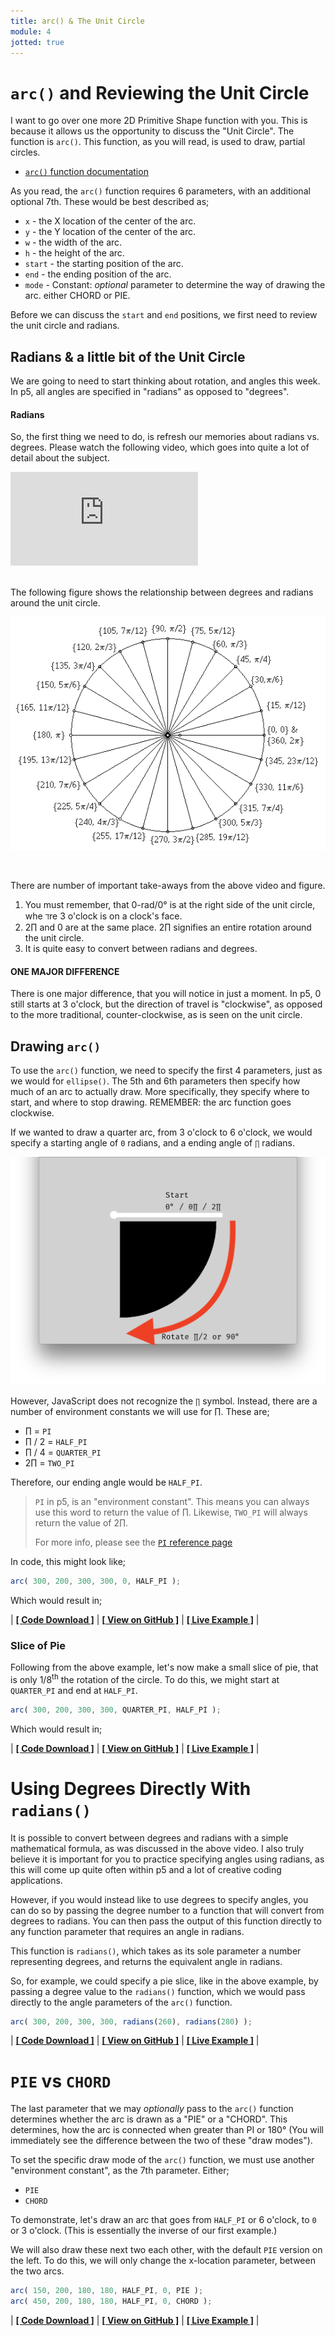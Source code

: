 ```yaml
---
title: arc() & The Unit Circle
module: 4
jotted: true
---
```


# `arc()` and Reviewing the Unit Circle

I want to go over one more 2D Primitive Shape function with you. This is because it allows us the opportunity to discuss the "Unit Circle". The function is `arc()`. This function, as you will read, is used to draw, partial circles.

- [`arc()` function documentation](https://p5js.org/reference/#/p5/arc)

As you read, the `arc()` function requires 6 parameters, with an additional optional 7th. These would be best described as;

- `x` - the X location of the center of the arc.
- `y` - the Y location of the center of the arc.
- `w` - the width of the arc.
- `h` - the height of the arc.
- `start` - the starting position of the arc.
- `end` - the ending position of the arc.
- `mode` - Constant: _optional_ parameter to determine the way of drawing the arc. either CHORD or PIE.

Before we can discuss the `start` and `end` positions, we first need to review the unit circle and radians.

## Radians & a little bit of the Unit Circle

We are going to need to start thinking about rotation, and angles this week. In p5, all angles are specified in "radians" as opposed to "degrees".

#### Radians

So, the first thing we need to do, is refresh our memories about radians vs. degrees. Please watch the following video, which goes into quite a lot of detail about the subject.

<div class="embed-responsive embed-responsive-16by9"><iframe class="embed-responsive-item" src="https://www.youtube.com/embed/wcfkDuFpbiM" frameborder="0" allowfullscreen></iframe></div>

<br />

The following figure shows the relationship between degrees and radians around the unit circle.

![Degrees and radians on the unit circle.](../imgs/degrad.gif "Degrees and radians on the unit circle.")

<br />


There are number of important take-aways from the above video and figure.

1. You must remember, that 0-rad/0° is at the right side of the unit circle, whe  ℸre 3 o'clock is on a clock's face.
2. 2∏  and 0 are at the same place. 2∏ signifies an entire rotation around the unit circle.
3. It is quite easy to convert between radians and degrees.

#### ONE MAJOR DIFFERENCE

There is one major difference, that you will notice in just a moment. In p5, 0 still starts at 3 o'clock, but the direction of travel is "clockwise", as opposed to the more traditional, counter-clockwise, as is seen on the unit circle.

## Drawing `arc()`

To use the `arc()` function, we need to specify the first 4 parameters, just as we would for `ellipse()`. The 5th and 6th parameters then specify how much of an arc to actually draw. More specifically, they specify where to start, and where to stop drawing. REMEMBER: the arc function goes clockwise.

If we wanted to draw a quarter arc, from 3 o'clock to 6 o'clock, we would specify a starting angle of `0` radians, and a ending angle of `∏` radians.

![arc from 0∏ to ∏/2](../imgs/0toHALF_PI.png "arc from 0∏ to ∏/2")

However, JavaScript does not recognize the `∏` symbol. Instead, there are a number of environment constants we will use for ∏. These are;

- ∏ = `PI`
- ∏ / 2 = `HALF_PI`
- ∏ / 4 = `QUARTER_PI`
- 2∏ = `TWO_PI`

Therefore, our ending angle would be `HALF_PI`.

> `PI` in p5, is an "environment constant". This means you can always use this word to return the value of ∏. Likewise, `TWO_PI` will always return the value of 2∏.
>
> For more info, please see the [`PI` reference page](https://p5js.org/reference/#/p5/PI)


In code, this might look like;

```js
arc( 300, 200, 300, 300, 0, HALF_PI );
```

Which would result in;

<div class="displayed_jotted_example">
    <div id="jotted-demo-1" class=""></div>
</div>
<script>
    new Jotted(document.querySelector("#jotted-demo-1"), {
    files: [
        {
            type: "js",
            url:"https://raw.githubusercontent.com/Montana-Media-Arts/120_CreativeCoding/master/lecture_code/04/04_arc_01/sketch.js"
        },
        {
            type: "html",
            url:"../../../p5_resources/index.html"
    }],
    // plugins: [ "codemirror", "console" ]
    plugins: [ "codemirror" ]
});
</script>

| [**[ Code Download ]**](https://github.com/Montana-Media-Arts/120_CreativeCoding/raw/master/lecture_code/04/04_arc_01/04_arc_01.zip) | [**[ View on GitHub ]**](https://github.com/Montana-Media-Arts/120_CreativeCoding/raw/master/lecture_code/04/04_arc_01/) | [**[ Live Example ]**](https://montana-media-arts.github.io/120_CreativeCoding/lecture_code/04/04_arc_01/) |


### Slice of Pie

Following from the above example, let's now make a small slice of pie, that is only 1/8<sup>th</sup> the rotation of the circle. To do this, we might start at `QUARTER_PI` and end at `HALF_PI`.


```js
arc( 300, 200, 300, 300, QUARTER_PI, HALF_PI );
```

Which would result in;

<div class="displayed_jotted_example">
<div id="jotted-demo-2" class=""></div>
</div>
<script>
new Jotted(document.querySelector("#jotted-demo-2"), {
    files: [
        {
            type: "js",
            url:"https://raw.githubusercontent.com/Montana-Media-Arts/120_CreativeCoding/master/lecture_code/04/04_arc_02/sketch.js"
        },
        {
            type: "html",
            url:"../../../p5_resources/index.html"
        }],
        // plugins: [ "codemirror", "console" ]
        plugins: [ "codemirror" ]
    });
</script>

| [**[ Code Download ]**](https://github.com/Montana-Media-Arts/120_CreativeCoding/raw/master/lecture_code/04/04_arc_02/04_arc_02.zip) | [**[ View on GitHub ]**](https://github.com/Montana-Media-Arts/120_CreativeCoding/raw/master/lecture_code/04/04_arc_02/) | [**[ Live Example ]**](https://montana-media-arts.github.io/120_CreativeCoding/lecture_code/04/04_arc_02/) |

# Using Degrees Directly With `radians()`

It is possible to convert between degrees and radians with a simple mathematical formula, as was discussed in the above video. I also truly believe it is important for you to practice specifying angles using radians, as this will come up quite often within p5 and a lot of creative coding applications.

However, if you would instead like to use degrees to specify angles, you can do so by passing the degree number to a function that will convert from degrees to radians. You can then pass the output of this function directly to any function parameter that requires an angle in radians.

This function is `radians()`, which takes as its sole parameter a number representing degrees, and returns the equivalent angle in radians.

So, for example, we could specify a pie slice, like in the above example, by passing a degree value to the `radians()` function, which we would pass directly to the angle parameters of the `arc()` function.

```js
arc( 300, 200, 300, 300, radians(260), radians(280) );
```

<div class="displayed_jotted_example">
    <div id="jotted-demo-7" class=""></div>
</div>
<script>
    new Jotted(document.querySelector("#jotted-demo-7"), {
    files: [
        {
            type: "js",
            url:"https://raw.githubusercontent.com/Montana-Media-Arts/120_CreativeCoding/master/lecture_code/04/04_arc_degrees_01/sketch.js"
        },
        {
            type: "html",
            url:"../../../p5_resources/index.html"
    }],
    // plugins: [ "codemirror", "console" ]
    plugins: [ "codemirror" ]
});
</script>

| [**[ Code Download ]**](https://github.com/Montana-Media-Arts/120_CreativeCoding/raw/master/lecture_code/04/04_arc_degrees_01/04_arc_degrees_01.zip) | [**[ View on GitHub ]**](https://github.com/Montana-Media-Arts/120_CreativeCoding/raw/master/lecture_code/04/04_arc_degrees_01/) | [**[ Live Example ]**](https://montana-media-arts.github.io/120_CreativeCoding/lecture_code/04/04_arc_degrees_01/) |



# `PIE` vs `CHORD`

The last parameter that we may _optionally_ pass to the `arc()` function determines whether the arc is drawn as a "PIE" or a "CHORD". This determines, how the arc is connected when greater than PI or 180° (You will immediately see the difference between the two of these "draw modes").

To set the specific draw mode of the `arc()` function, we must use another "environment constant", as the 7th parameter. Either;

- `PIE`
- `CHORD`

To demonstrate, let's draw an arc that goes from `HALF_PI` or 6 o'clock, to `0` or 3 o'clock. (This is essentially the inverse of our first example.)

We will also draw these next two each other, with the default `PIE` version on the left. To do this, we will only change the x-location parameter, between the two arcs.

```js
arc( 150, 200, 180, 180, HALF_PI, 0, PIE );
arc( 450, 200, 180, 180, HALF_PI, 0, CHORD );
```

<div class="displayed_jotted_example">
    <div id="jotted-demo-3" class=""></div>
</div>
<script>
    new Jotted(document.querySelector("#jotted-demo-3"), {
    files: [
        {
            type: "js",
            url:"https://raw.githubusercontent.com/Montana-Media-Arts/120_CreativeCoding/master/lecture_code/04/04_arc_03/sketch.js"
        },
        {
            type: "html",
            url:"../../../p5_resources/index.html"
    }],
    // plugins: [ "codemirror", "console" ]
    plugins: [ "codemirror" ]
});
</script>

| [**[ Code Download ]**](https://github.com/Montana-Media-Arts/120_CreativeCoding/raw/master/lecture_code/04/04_arc_03/04_arc_03.zip) | [**[ View on GitHub ]**](https://github.com/Montana-Media-Arts/120_CreativeCoding/raw/master/lecture_code/04/04_arc_03/) | [**[ Live Example ]**](https://montana-media-arts.github.io/120_CreativeCoding/lecture_code/04/04_arc_03/) |
